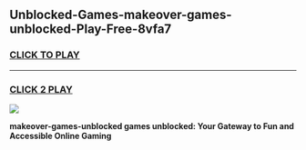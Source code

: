 
## Unblocked-Games-makeover-games-unblocked-Play-Free-8vfa7
<h3>
<a href="https://premium76.site?title=makeover-games-unblocked&ref=21A">CLICK TO PLAY</a></h3>
<hr>

<h3>
<a href="https://premium76.site?title=makeover-games-unblocked&ref=21A">CLICK 2 PLAY</a>
  
</h3>

<a href="https://premium76.site?title=makeover-games-unblocked&ref=21A"><img src="https://clearcache.store/games.png"></a>


**makeover-games-unblocked games unblocked: Your Gateway to Fun and Accessible Online Gaming**
